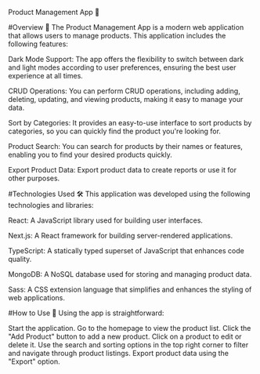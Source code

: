 Product Management App 🛒


#Overview 🚀
The Product Management App is a modern web application that allows users to manage products. This application includes the following features:

Dark Mode Support: The app offers the flexibility to switch between dark and light modes according to user preferences, ensuring the best user experience at all times.

CRUD Operations: You can perform CRUD operations, including adding, deleting, updating, and viewing products, making it easy to manage your data.

Sort by Categories: It provides an easy-to-use interface to sort products by categories, so you can quickly find the product you're looking for.

Product Search: You can search for products by their names or features, enabling you to find your desired products quickly.

Export Product Data: Export product data to create reports or use it for other purposes.



#Technologies Used 🛠️
This application was developed using the following technologies and libraries:

React: A JavaScript library used for building user interfaces.

Next.js: A React framework for building server-rendered applications.

TypeScript: A statically typed superset of JavaScript that enhances code quality.

MongoDB: A NoSQL database used for storing and managing product data.

Sass: A CSS extension language that simplifies and enhances the styling of web applications.

#How to Use 📖
Using the app is straightforward:

Start the application.
Go to the homepage to view the product list.
Click the "Add Product" button to add a new product.
Click on a product to edit or delete it.
Use the search and sorting options in the top right corner to filter and navigate through product listings.
Export product data using the "Export" option.
